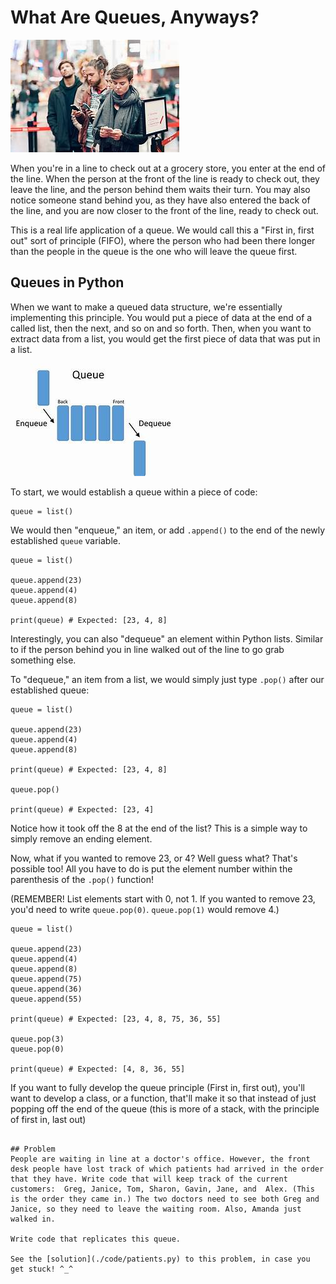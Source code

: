 # What Are Queues, Anyways?

![Queue Line](images/waiting_in_line.jpg)

When you're in a line to check out at a grocery store, you enter at the end of the line. When the person at the front of the line is ready to check out, they leave the line, and the person behind them waits their turn. You may also notice someone stand behind you, as they have also entered the back of the line, and you are now closer to the front of the line, ready to check out. 

This is a real life application of a queue. We would call this a "First in, first out" sort of principle (FIFO), where the person who had been there longer than the people in the queue is the one who will leave the queue first. 

## Queues in Python

When we want to make a queued data structure, we're essentially implementing this principle. You would put a piece of data at the end of a called list, then the next, and so on and so forth. Then, when you want to extract data from a list, you would get the first piece of data that was put in a list. 

![Queue Graphic](images/queue.jpg)

To start, we would establish a queue within a piece of code:

```
queue = list()
```

We would then "enqueue," an item, or add `.append()` to the end of the newly established `queue` variable.

```
queue = list()

queue.append(23)
queue.append(4)
queue.append(8)

print(queue) # Expected: [23, 4, 8]
```

Interestingly, you can also "dequeue" an element within Python lists. Similar to if the person behind you in line walked out of the line to go grab something else. 

To "dequeue," an item from a list, we would simply just type `.pop()` after our established queue:

```
queue = list()

queue.append(23)
queue.append(4)
queue.append(8)

print(queue) # Expected: [23, 4, 8]

queue.pop()

print(queue) # Expected: [23, 4]
```

Notice how it took off the 8 at the end of the list? This is a simple way to simply remove an ending element. 

Now, what if you wanted to remove 23, or 4? Well guess what? That's possible too! All you have to do is put the element number within the parenthesis of the `.pop()` function!

(REMEMBER! List elements start with 0, not 1. If you wanted to remove 23, you'd need to write `queue.pop(0)`. `queue.pop(1)` would remove 4.)

```
queue = list()

queue.append(23)
queue.append(4)
queue.append(8)
queue.append(75)
queue.append(36)
queue.append(55)

print(queue) # Expected: [23, 4, 8, 75, 36, 55]

queue.pop(3)
queue.pop(0)

print(queue) # Expected: [4, 8, 36, 55]
```

If you want to fully develop the queue principle (First in, first out), you'll want to develop a class, or a function, that'll make it so that instead of just popping off the end of the queue (this is more of a stack, with the principle of first in, last out)


```

## Problem
People are waiting in line at a doctor's office. However, the front desk people have lost track of which patients had arrived in the order that they have. Write code that will keep track of the current customers:  Greg, Janice, Tom, Sharon, Gavin, Jane, and  Alex. (This is the order they came in.) The two doctors need to see both Greg and Janice, so they need to leave the waiting room. Also, Amanda just walked in. 

Write code that replicates this queue. 

See the [solution](./code/patients.py) to this problem, in case you get stuck! ^_^